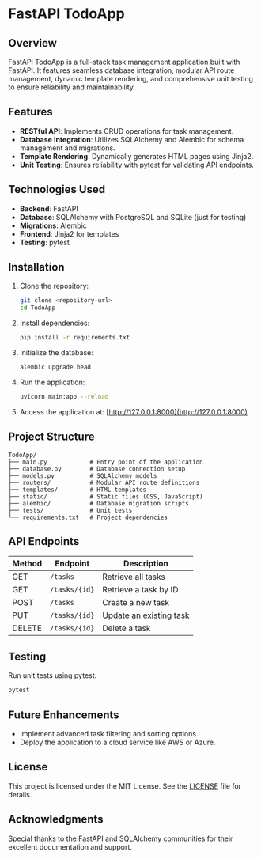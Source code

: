 # FastAPI TodoApp

## Overview
FastAPI TodoApp is a full-stack task management application built with FastAPI. It features seamless database integration, modular API route management, dynamic template rendering, and comprehensive unit testing to ensure reliability and maintainability.

## Features
- **RESTful API**: Implements CRUD operations for task management.
- **Database Integration**: Utilizes SQLAlchemy and Alembic for schema management and migrations.
- **Template Rendering**: Dynamically generates HTML pages using Jinja2.
- **Unit Testing**: Ensures reliability with pytest for validating API endpoints.

## Technologies Used
- **Backend**: FastAPI
- **Database**: SQLAlchemy with PostgreSQL and SQLite (just for testing)
- **Migrations**: Alembic
- **Frontend**: Jinja2 for templates
- **Testing**: pytest

## Installation

1. Clone the repository:
   ```bash
   git clone <repository-url>
   cd TodoApp
   ```

2. Install dependencies:
   ```bash
   pip install -r requirements.txt
   ```

3. Initialize the database:
   ```bash
   alembic upgrade head
   ```

4. Run the application:
   ```bash
   uvicorn main:app --reload
   ```

5. Access the application at: [http://127.0.0.1:8000](http://127.0.0.1:8000)

## Project Structure
```
TodoApp/
├── main.py            # Entry point of the application
├── database.py        # Database connection setup
├── models.py          # SQLAlchemy models
├── routers/           # Modular API route definitions
├── templates/         # HTML templates
├── static/            # Static files (CSS, JavaScript)
├── alembic/           # Database migration scripts
├── tests/             # Unit tests
└── requirements.txt   # Project dependencies
```

## API Endpoints
| Method | Endpoint       | Description                 |
|--------|----------------|-----------------------------|
| GET    | `/tasks`       | Retrieve all tasks          |
| GET    | `/tasks/{id}`  | Retrieve a task by ID       |
| POST   | `/tasks`       | Create a new task           |
| PUT    | `/tasks/{id}`  | Update an existing task     |
| DELETE | `/tasks/{id}`  | Delete a task               |

## Testing
Run unit tests using pytest:
```bash
pytest
```

## Future Enhancements
- Implement advanced task filtering and sorting options.
- Deploy the application to a cloud service like AWS or Azure.

## License
This project is licensed under the MIT License. See the [LICENSE](LICENSE) file for details.

## Acknowledgments
Special thanks to the FastAPI and SQLAlchemy communities for their excellent documentation and support.
